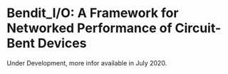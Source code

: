 # Bendit_I/O: A Framework for Networked Performance of Circuit-Bent Devices
Under Development, more infor available in July 2020.
